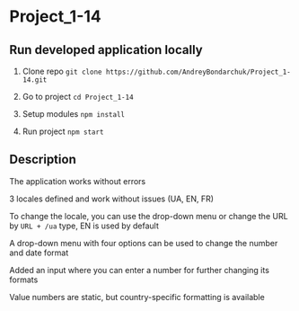 # Project_1-14

## Run developed application locally

1. Clone repo
```git clone https://github.com/AndreyBondarchuk/Project_1-14.git```

2. Go to project
```cd Project_1-14```

2. Setup modules
```npm install```

3. Run project
```npm start```

## Description 
The application works without errors

3 locales defined and work without issues (UA, EN, FR)

To change the locale, you can use the drop-down menu or change the URL by ```URL + /ua``` type, EN is used by default

A drop-down menu with four options can be used to change the number and date format

Added an input where you can enter a number for further changing its formats

Value numbers are static, but country-specific formatting is available